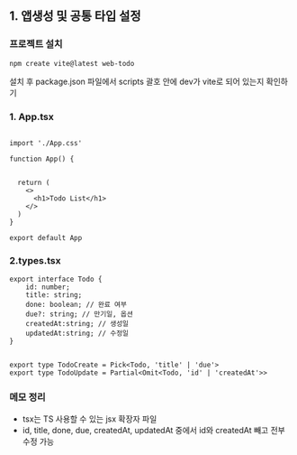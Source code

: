 ## 1. 앱생성 및 공통 타입 설정


### 프로젝트 설치 
```
npm create vite@latest web-todo
```

설치 후 package.json 파일에서 scripts 괄호 안에 dev가 vite로 되어 있는지 확인하기  


### 1. App.tsx 
```

import './App.css'

function App() {


  return (
    <>
      <h1>Todo List</h1>
    </>
  )
}

export default App

```

### 2.types.tsx

```
export interface Todo {
    id: number;
    title: string;
    done: boolean; // 완료 여부
    due?: string; // 만기일, 옵션
    createdAt:string; // 생성일
    updatedAt:string; // 수정일
}


export type TodoCreate = Pick<Todo, 'title' | 'due'>
export type TodoUpdate = Partial<Omit<Todo, 'id' | 'createdAt'>>
```


### 메모 정리 
+ tsx는 TS 사용할 수 있는 jsx 확장자 파일
+ id, title, done, due, createdAt, updatedAt 중에서 id와 createdAt 빼고 전부 수정 가능
